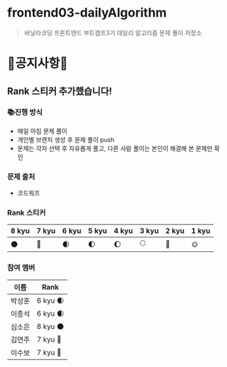 # frontend03-dailyAlgorithm

> 바닐라코딩 프론트엔드 부트캠프3기 데일리 알고리즘 문제 풀이 저장소

# 🚨공지사항🚨
## Rank 스티커 추가했습니다!

### 📚진행 방식
- 매일 아침 문제 풀이
- 개인별 브랜치 생성 후 문제 풀이 push
- 문제는 각자 선택 후 자유롭게 풀고, 다른 사람 풀이는 본인이 해결해 본 문제만 확인

### 문제 출처
- 코드워즈

### Rank 스티커
|8 kyu|7 kyu|6 kyu|5 kyu|4 kyu|3 kyu|2 kyu|1 kyu|
|---|---|---|---|---|---|---|---|
|🌑|🌚|🌒|🌓|🌔|🌕|🌝|🌞|

### 참여 멤버
|이름|Rank|
|---|---|
|박성훈|6 kyu 🌒|
|이종석|6 kyu 🌒|
|심소은|8 kyu 🌑|
|김연주|7 kyu 🌚|
|이수보|7 kyu 🌚|
